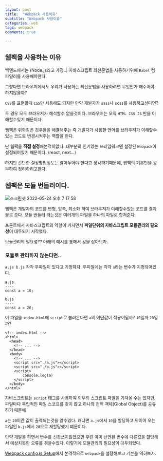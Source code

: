 ```yaml
---
layout: post
title:  "Webpack 사용이유"
subtitle: "Webpack 사용이유"
categories: web
tags: webpack
comments: true

---
```


## 웹팩을 사용하는 이유

백엔드에서는 (Node.js라고 가정..) 자바스크립트 최신문법을 사용하기위해 `Babel` 컴파일러를 사용해야한다.

그렇다면 브라우저에서도 우리가 사용하는 최신문법을 사용하려면 무엇인가 해주어야하지않을까?

`CSS`를 표현할때 `CSS`만 사용해도 되지만 만약 개발자가 `sass`나 `scss`를 사용하고싶다면? 

두 경우 모두 브라우저가 해석할수 없을것이다. 브라우저는 오직 `HTML CSS JS` 만을 이해할수있기 때문이다.

웹팩은 위와같은 경우들을 해결해주는 즉 개발자가 사용한 언어를 브라우저가 이해할수있는 코드로 변경시켜주는 역할을 한다.

난 웹팩을 **직접 설정**해본적이없다. 대부분의 인기있는 프레임워크엔 설정된 `Webpack`이 설정되어있기 때문이다. (react, next...)

하지만 간단한 설정방법정도는 알아두어야 한다고 생각하기때문에, 웹팩의 기본만을 공부하여 정리하려고한다.

## 웹팩은 모듈 번들러이다.

![스크린샷 2022-05-24 오후 7 17 58](https://user-images.githubusercontent.com/56789064/170009237-31248f27-7360-4cf7-86c1-921d22dacf6b.png)

웹팩은 개발자의 코드를 변형, 압축, 최소화 하여 브라우저가 이해할수있는 코드를 결과물로 준다. 모듈 번들러 라는것은 여러개의 파일을 하나의 파일로 합쳐준다.

프론트에서 자바스크립트의 역할이 커지면서 **파일단위의 자바스크립트 모듈관리의 필요성**이 대두되기 시작했다.

모듈관리의 필요성?? 아래의 예시를 통해서 감을 잡아보자.

### 모듈로 관리하지 않는다면..

`a.js b.js` 각각 두파일이 있다고 가정하자. 두파일에는 각각 `a`라는 변수가 지정되어있다.

```
a.js
----
const a = 10;

b.js
----
const a = 20;
```

이 파일을 `index.html`에 `script`로 불러온다면 `a`의 어떤값이 적용이될까? `10`일까 `20`일까?

```
<!-- index.html -->
<html>
  <head>
    <!-- ... -->
  </head>
  <body>
    <!-- ... -->
    <script src="./a.js"></script>
    <script src="./b.js"></script>
    <script>
        console.log(a)
    </script>
  </body>
</html>
```

자바스크립트는 `script` 태그를 사용하여 외부의 스크립트 파일을 가져올 수는 있지만, 파일마다 독립적인 파일 스코프를 갖지 않고 하나의 전역 객체(Global Object)를 공유하기 때문에

`a`는 `20`이란 값이 출력되는것을 알수있다. 왜냐면 `a.js`에서 `10`을 할당하고 뒤이어 오는 파일인 `b.js`에서 `20`으로 재할당했기 떄문이다.

만약 개발을 하면서 변수를 신경쓰지않았으면 우린 이미 선언된 변수에 다른값을 할당해서 예상치못한 오류를 겪을수있다. 이렇기에 모듈관리의 필요성이 대두되었다.

[Webpack config.js Setup](https://erurang.github.io/web/2021/04/19/web-webpack2/)에서 본격적으로 `webpack`을 설정해보고 기본을 익혀보자.